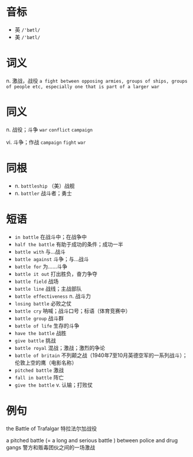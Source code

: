 # 音标

- 英 `/'bætl/`
- 美 `/'bætl/`

# 词义

n. 激战，战役
`a fight between opposing armies, groups of ships, groups of people etc, especially one that is part of a larger war`

# 同义

n. 战役；斗争
`war` `conflict` `campaign`

vi. 斗争；作战
`campaign` `fight` `war`

# 同根

- n. `battleship` （美）战舰
- n. `battler` 战斗者；勇士

# 短语

- `in battle` 在战斗中；在战争中
- `half the battle` 有助于成功的条件；成功一半
- `battle with` 与…战斗
- `battle against` 斗争；与…战斗
- `battle for` 为……斗争
- `battle it out` 打出胜负，奋力争夺
- `battle field` 战场
- `battle line` 战线；主战部队
- `battle effectiveness` n. 战斗力
- `losing battle` 必败之仗
- `battle cry` 呐喊；战斗口号；标语（体育竞赛中）
- `battle group` 战斗群
- `battle of life` 生存的斗争
- `have the battle` 战胜
- `give battle` 挑战
- `battle royal` 混战；激战；激烈的争论
- `battle of britain` 不列颠之战（1940年7至10月英德空军的一系列战斗）；伦敦上空的鹰（电影名称）
- `pitched battle` 激战
- `fall in battle` 阵亡
- `give the battle` v. 认输；打败仗

# 例句

the Battle of Trafalgar
特拉法尔加战役

a pitched battle (=  a long and serious battle  ) between police and drug gangs
警方和贩毒团伙之间的一场激战


